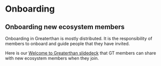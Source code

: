 # Onboarding

## Onboarding new ecosystem members

Onboarding in Greaterthan is mostly distributed. It is the responsibility of members to onboard and guide people that they have invited. 

Here is our [Welcome to Greaterthan slidedeck](https://docs.google.com/presentation/d/1rFSGgnr78lhhy5qUJU2nRUVO1Xro84iDbriAotjiRV0/edit#slide=id.p21) that GT members can share with new ecosystem members when they join.  



